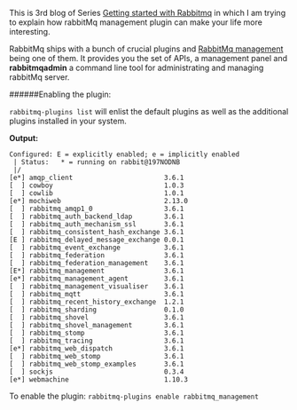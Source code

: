 This is 3rd blog of Series [Getting started with Rabbitmq](http://mannumalhotra.in/tag/rabbitmq/) 
in which I am trying to explain how rabbitMq management plugin can make your life more interesting.

RabbitMq ships with a bunch of crucial plugins and [RabbitMq management](https://www.rabbitmq.com/management.html) being one of them. It provides you the set of APIs, a management panel and **rabbitmqadmin** a command line tool for administrating and managing rabbitMq server.

######Enabling the plugin:

`rabbitmq-plugins list` will enlist the default plugins as well as the additional plugins installed in your system.

**Output:**

    Configured: E = explicitly enabled; e = implicitly enabled
     | Status:   * = running on rabbit@197NODNB
     |/
    [e*] amqp_client                       3.6.1
    [  ] cowboy                            1.0.3
    [  ] cowlib                            1.0.1
    [e*] mochiweb                          2.13.0
    [  ] rabbitmq_amqp1_0                  3.6.1
    [  ] rabbitmq_auth_backend_ldap        3.6.1
    [  ] rabbitmq_auth_mechanism_ssl       3.6.1
    [  ] rabbitmq_consistent_hash_exchange 3.6.1
    [E ] rabbitmq_delayed_message_exchange 0.0.1
    [  ] rabbitmq_event_exchange           3.6.1
    [  ] rabbitmq_federation               3.6.1
    [  ] rabbitmq_federation_management    3.6.1
    [E*] rabbitmq_management               3.6.1
    [e*] rabbitmq_management_agent         3.6.1
    [  ] rabbitmq_management_visualiser    3.6.1
    [  ] rabbitmq_mqtt                     3.6.1
    [  ] rabbitmq_recent_history_exchange  1.2.1
    [  ] rabbitmq_sharding                 0.1.0
    [  ] rabbitmq_shovel                   3.6.1
    [  ] rabbitmq_shovel_management        3.6.1
    [  ] rabbitmq_stomp                    3.6.1
    [  ] rabbitmq_tracing                  3.6.1
    [e*] rabbitmq_web_dispatch             3.6.1
    [  ] rabbitmq_web_stomp                3.6.1
    [  ] rabbitmq_web_stomp_examples       3.6.1
    [  ] sockjs                            0.3.4
    [e*] webmachine                        1.10.3

To enable the plugin:
`rabbitmq-plugins enable rabbitmq_management`
